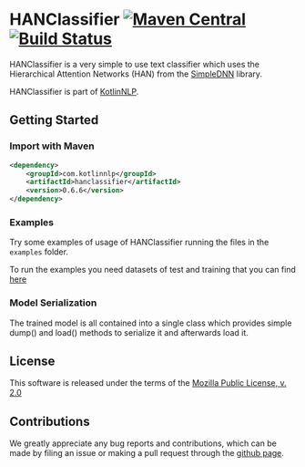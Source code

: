 # HANClassifier [![Maven Central](https://img.shields.io/maven-central/v/com.kotlinnlp/hanclassifier.svg?label=Maven%20Central)](https://search.maven.org/search?q=g:%22com.kotlinnlp%22%20AND%20a:%22hanclassifier%22) [![Build Status](https://travis-ci.org/KotlinNLP/HANClassifier.svg?branch=master)](https://travis-ci.org/KotlinNLP/HANClassifier)

HANClassifier is a very simple to use text classifier which uses the Hierarchical Attention Networks (HAN) from the [SimpleDNN](https://github.com/KotlinNLP/SimpleDNN "SimpleDNN") library.

HANClassifier is part of [KotlinNLP](http://kotlinnlp.com/ "KotlinNLP").


## Getting Started

### Import with Maven

```xml
<dependency>
    <groupId>com.kotlinnlp</groupId>
    <artifactId>hanclassifier</artifactId>
    <version>0.6.6</version>
</dependency>
```

### Examples

Try some examples of usage of HANClassifier running the files in the `examples` folder.

To run the examples you need datasets of test and training that you can find
[here](https://www.dropbox.com/ "HANClassifier examples datasets")

### Model Serialization

The trained model is all contained into a single class which provides simple dump() and load() methods to serialize it and afterwards load it.


## License

This software is released under the terms of the 
[Mozilla Public License, v. 2.0](https://mozilla.org/MPL/2.0/ "Mozilla Public License, v. 2.0")


## Contributions

We greatly appreciate any bug reports and contributions, which can be made by filing an issue or making a pull 
request through the [github page](https://github.com/KotlinNLP/HANClassifier "HANClassifier on GitHub").
